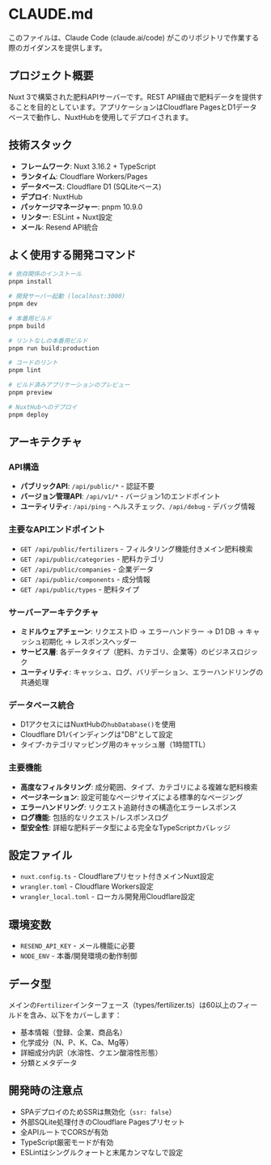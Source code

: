 # CLAUDE.md

このファイルは、Claude Code (claude.ai/code) がこのリポジトリで作業する際のガイダンスを提供します。

## プロジェクト概要

Nuxt 3で構築された肥料APIサーバーです。REST API経由で肥料データを提供することを目的としています。アプリケーションはCloudflare PagesとD1データベースで動作し、NuxtHubを使用してデプロイされます。

## 技術スタック

- **フレームワーク**: Nuxt 3.16.2 + TypeScript
- **ランタイム**: Cloudflare Workers/Pages
- **データベース**: Cloudflare D1 (SQLiteベース)
- **デプロイ**: NuxtHub
- **パッケージマネージャー**: pnpm 10.9.0
- **リンター**: ESLint + Nuxt設定
- **メール**: Resend API統合

## よく使用する開発コマンド

```bash
# 依存関係のインストール
pnpm install

# 開発サーバー起動 (localhost:3000)
pnpm dev

# 本番用ビルド
pnpm build

# リントなしの本番用ビルド
pnpm run build:production

# コードのリント
pnpm lint

# ビルド済みアプリケーションのプレビュー
pnpm preview

# NuxtHubへのデプロイ
pnpm deploy
```

## アーキテクチャ

### API構造
- **パブリックAPI**: `/api/public/*` - 認証不要
- **バージョン管理API**: `/api/v1/*` - バージョン1のエンドポイント
- **ユーティリティ**: `/api/ping` - ヘルスチェック、`/api/debug` - デバッグ情報

### 主要なAPIエンドポイント
- `GET /api/public/fertilizers` - フィルタリング機能付きメイン肥料検索
- `GET /api/public/categories` - 肥料カテゴリ
- `GET /api/public/companies` - 企業データ
- `GET /api/public/components` - 成分情報
- `GET /api/public/types` - 肥料タイプ

### サーバーアーキテクチャ
- **ミドルウェアチェーン**: リクエストID → エラーハンドラー → D1 DB → キャッシュ初期化 → レスポンスヘッダー
- **サービス層**: 各データタイプ（肥料、カテゴリ、企業等）のビジネスロジック
- **ユーティリティ**: キャッシュ、ログ、バリデーション、エラーハンドリングの共通処理

### データベース統合
- D1アクセスにはNuxtHubの`hubDatabase()`を使用
- Cloudflare D1バインディングは"DB"として設定
- タイプ-カテゴリマッピング用のキャッシュ層（1時間TTL）

### 主要機能
- **高度なフィルタリング**: 成分範囲、タイプ、カテゴリによる複雑な肥料検索
- **ページネーション**: 設定可能なページサイズによる標準的なページング
- **エラーハンドリング**: リクエスト追跡付きの構造化エラーレスポンス
- **ログ機能**: 包括的なリクエスト/レスポンスログ
- **型安全性**: 詳細な肥料データ型による完全なTypeScriptカバレッジ

## 設定ファイル

- `nuxt.config.ts` - Cloudflareプリセット付きメインNuxt設定
- `wrangler.toml` - Cloudflare Workers設定
- `wrangler_local.toml` - ローカル開発用Cloudflare設定

## 環境変数

- `RESEND_API_KEY` - メール機能に必要
- `NODE_ENV` - 本番/開発環境の動作制御

## データ型

メインの`Fertilizer`インターフェース（types/fertilizer.ts）は60以上のフィールドを含み、以下をカバーします：
- 基本情報（登録、企業、商品名）
- 化学成分（N、P、K、Ca、Mg等）
- 詳細成分内訳（水溶性、クエン酸溶性形態）
- 分類とメタデータ

## 開発時の注意点

- SPAデプロイのためSSRは無効化（`ssr: false`）
- 外部SQLite処理付きのCloudflare Pagesプリセット
- 全APIルートでCORSが有効
- TypeScript厳密モードが有効
- ESLintはシングルクォートと末尾カンマなしで設定